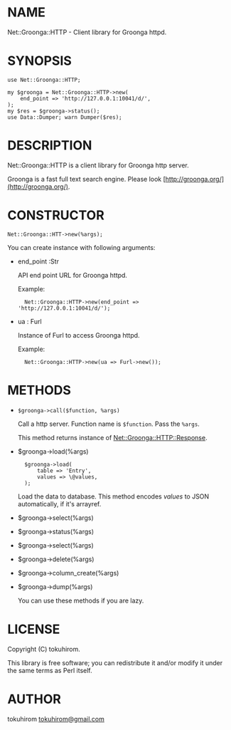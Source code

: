 # NAME

Net::Groonga::HTTP - Client library for Groonga httpd.

# SYNOPSIS

    use Net::Groonga::HTTP;

    my $groonga = Net::Groonga::HTTP->new(
        end_point => 'http://127.0.0.1:10041/d/',
    );
    my $res = $groonga->status();
    use Data::Dumper; warn Dumper($res);



# DESCRIPTION

Net::Groonga::HTTP is a client library for Groonga http server.

Groonga is a fast full text search engine. Please look [http://groonga.org/](http://groonga.org/).

# CONSTRUCTOR

    Net::Groonga::HTT->new(%args);

You can create instance with following arguments:

- end\_point :Str

    API end point URL for Groonga httpd.

    Example:

        Net::Groonga::HTTP->new(end_point => 'http://127.0.0.1:10041/d/');

- ua : Furl

    Instance of Furl to access Groonga httpd.

    Example:

        Net::Groonga::HTTP->new(ua => Furl->new());

# METHODS

- `$groonga->call($function, %args)`

    Call a http server. Function name is `$function`. Pass the `%args`.

    This method returns instance of [Net::Groonga::HTTP::Response](http://search.cpan.org/perldoc?Net::Groonga::HTTP::Response).

- $groonga->load(%args)

        $groonga->load(
            table => 'Entry',
            values => \@values,
        );

    Load the data to database. This method encodes _values_ to JSON automatically, if it's arrayref.

- $groonga->select(%args)
- $groonga->status(%args)
- $groonga->select(%args)
- $groonga->delete(%args)
- $groonga->column\_create(%args)
- $groonga->dump(%args)

    You can use these methods if you are lazy.

# LICENSE

Copyright (C) tokuhirom.

This library is free software; you can redistribute it and/or modify
it under the same terms as Perl itself.

# AUTHOR

tokuhirom <tokuhirom@gmail.com>
